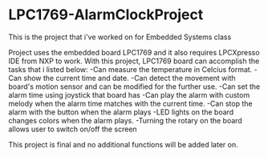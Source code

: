 # LPC1769-AlarmClockProject
This is the project that i've worked on for Embedded Systems class

Project uses the embedded board LPC1769 and it also requires LPCXpresso IDE from NXP to work. 
With this project, LPC1769 board can accomplish the tasks that i listed below:
-Can measure the temperature in Celcius format.
-Can show the current time and date.
-Can detect the movement with board's motion sensor and can be modified for the further use.
-Can set the alarm time using joystick that board has
-Can play the alarm with custom melody when the alarm time matches with the current time.
-Can stop the alarm with the button when the alarm plays
-LED lights on the board changes colors when the alarm plays.
-Turning the rotary on the board allows user to switch on/off the screen

This project is final and no additional functions will be added later on. 
